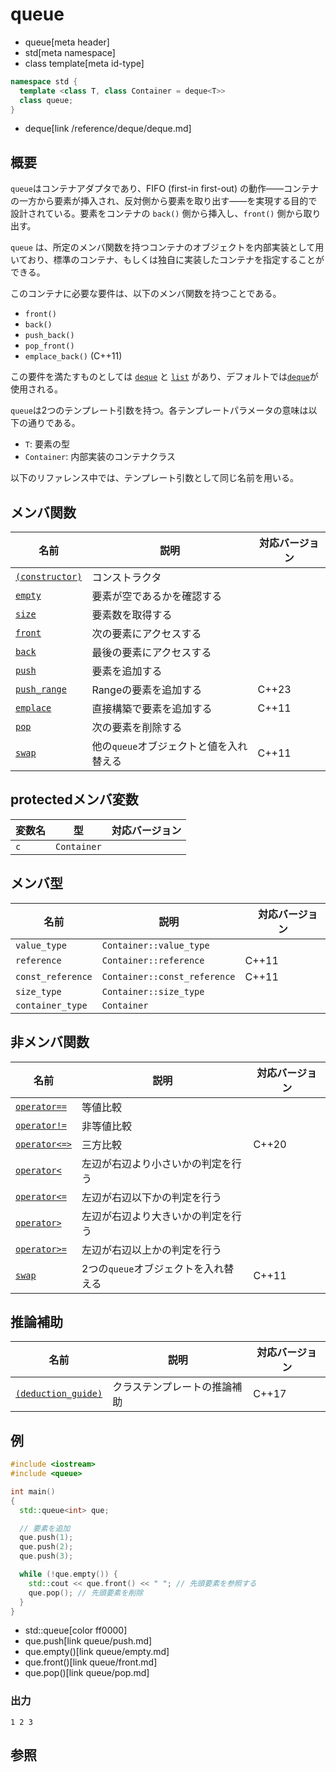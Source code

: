 # queue
* queue[meta header]
* std[meta namespace]
* class template[meta id-type]

```cpp
namespace std {
  template <class T, class Container = deque<T>>
  class queue;
}
```
* deque[link /reference/deque/deque.md]

## 概要
`queue`はコンテナアダプタであり、FIFO (first-in first-out) の動作――コンテナの一方から要素が挿入され、反対側から要素を取り出す――を実現する目的で設計されている。要素をコンテナの `back()` 側から挿入し、`front()` 側から取り出す。

`queue` は、所定のメンバ関数を持つコンテナのオブジェクトを内部実装として用いており、標準のコンテナ、もしくは独自に実装したコンテナを指定することができる。

このコンテナに必要な要件は、以下のメンバ関数を持つことである。

- `front()`
- `back()`
- `push_back()`
- `pop_front()`
- `emplace_back()` (C++11)

この要件を満たすものとしては [`deque`](/reference/deque/deque.md) と [`list`](/reference/list/list.md) があり、デフォルトでは[`deque`](/reference/deque/deque.md)が使用される。

`queue`は2つのテンプレート引数を持つ。各テンプレートパラメータの意味は以下の通りである。

- `T`: 要素の型
- `Container`: 内部実装のコンテナクラス

以下のリファレンス中では、テンプレート引数として同じ名前を用いる。


## メンバ関数

| 名前 | 説明 | 対応バージョン |
|-------------------------------------|-----------------------------------------|-------|
| [`(constructor)`](queue/op_constructor.md) | コンストラクタ | |
| [`empty`](queue/empty.md)         | 要素が空であるかを確認する | |
| [`size`](queue/size.md)           | 要素数を取得する | |
| [`front`](queue/front.md)         | 次の要素にアクセスする | |
| [`back`](queue/back.md)           | 最後の要素にアクセスする | |
| [`push`](queue/push.md)           | 要素を追加する | |
| [`push_range`](queue/push_range.md) | Rangeの要素を追加する | C++23 |
| [`emplace`](queue/emplace.md)     | 直接構築で要素を追加する | C++11 |
| [`pop`](queue/pop.md)             | 次の要素を削除する | |
| [`swap`](queue/swap.md)           | 他の`queue`オブジェクトと値を入れ替える | C++11 |


## protectedメンバ変数

| 変数名 | 型 | 対応バージョン |
|-----|-------------|-------|
| `c` | `Container` | |


## メンバ型

| 名前 | 説明 |　対応バージョン |
|-------------------|------------------------------|-------|
| `value_type`      | `Container::value_type`      | |
| `reference`       | `Container::reference`       | C++11 |
| `const_reference` | `Container::const_reference` | C++11 |
| `size_type`       | `Container::size_type`       | |
| `container_type`  | `Container`                  | |


## 非メンバ関数

| 名前                                      | 説明                                 | 対応バージョン |
|-------------------------------------------|--------------------------------------|----------------|
| [`operator==`](queue/op_equal.md)         | 等値比較                             |                |
| [`operator!=`](queue/op_not_equal.md)     | 非等値比較                           |                |
| [`operator<=>`](queue/op_compare_3way.md) | 三方比較                             | C++20          |
| [`operator<`](queue/op_less.md)           | 左辺が右辺より小さいかの判定を行う   |                |
| [`operator<=`](queue/op_less_equal.md)    | 左辺が右辺以下かの判定を行う         |                |
| [`operator>`](queue/op_greater.md)        | 左辺が右辺より大きいかの判定を行う   |                |
| [`operator>=`](queue/op_greater_equal.md) | 左辺が右辺以上かの判定を行う         |                |
| [`swap`](queue/swap_free.md)              | 2つの`queue`オブジェクトを入れ替える | C++11          |


## 推論補助

| 名前 | 説明 | 対応バージョン |
|---------------------------------------------|------------------------------------|-------|
| [`(deduction_guide)`](queue/op_deduction_guide.md) | クラステンプレートの推論補助 | C++17 |


## 例
```cpp example
#include <iostream>
#include <queue>

int main()
{
  std::queue<int> que;

  // 要素を追加
  que.push(1);
  que.push(2);
  que.push(3);

  while (!que.empty()) {
    std::cout << que.front() << " "; // 先頭要素を参照する
    que.pop(); // 先頭要素を削除
  }
}
```
* std::queue[color ff0000]
* que.push[link queue/push.md]
* que.empty()[link queue/empty.md]
* que.front()[link queue/front.md]
* que.pop()[link queue/pop.md]

### 出力
```
1 2 3 
```

## 参照
